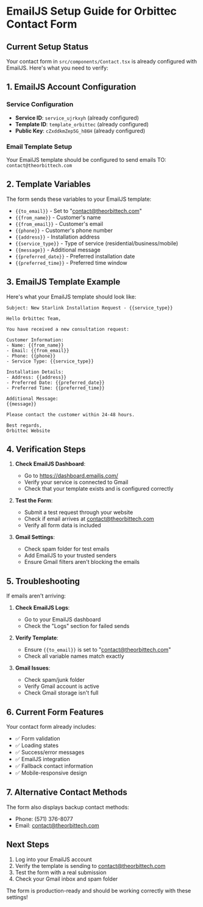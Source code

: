 # EmailJS Setup Guide for Orbittec Contact Form

## Current Setup Status
Your contact form in `src/components/Contact.tsx` is already configured with EmailJS. Here's what you need to verify:

## 1. EmailJS Account Configuration

### Service Configuration
- **Service ID**: `service_ujrkxyh` (already configured)
- **Template ID**: `template_orbittec` (already configured)
- **Public Key**: `cZxddkmZep5G_h86H` (already configured)

### Email Template Setup
Your EmailJS template should be configured to send emails TO: `contact@theorbittech.com`

## 2. Template Variables
The form sends these variables to your EmailJS template:
- `{{to_email}}` - Set to "contact@theorbittech.com"
- `{{from_name}}` - Customer's name
- `{{from_email}}` - Customer's email
- `{{phone}}` - Customer's phone number
- `{{address}}` - Installation address
- `{{service_type}}` - Type of service (residential/business/mobile)
- `{{message}}` - Additional message
- `{{preferred_date}}` - Preferred installation date
- `{{preferred_time}}` - Preferred time window

## 3. EmailJS Template Example
Here's what your EmailJS template should look like:

```
Subject: New Starlink Installation Request - {{service_type}}

Hello Orbittec Team,

You have received a new consultation request:

Customer Information:
- Name: {{from_name}}
- Email: {{from_email}}
- Phone: {{phone}}
- Service Type: {{service_type}}

Installation Details:
- Address: {{address}}
- Preferred Date: {{preferred_date}}
- Preferred Time: {{preferred_time}}

Additional Message:
{{message}}

Please contact the customer within 24-48 hours.

Best regards,
Orbittec Website
```

## 4. Verification Steps

1. **Check EmailJS Dashboard**: 
   - Go to https://dashboard.emailjs.com/
   - Verify your service is connected to Gmail
   - Check that your template exists and is configured correctly

2. **Test the Form**:
   - Submit a test request through your website
   - Check if email arrives at contact@theorbittech.com
   - Verify all form data is included

3. **Gmail Settings**:
   - Check spam folder for test emails
   - Add EmailJS to your trusted senders
   - Ensure Gmail filters aren't blocking the emails

## 5. Troubleshooting

If emails aren't arriving:

1. **Check EmailJS Logs**:
   - Go to your EmailJS dashboard
   - Check the "Logs" section for failed sends

2. **Verify Template**:
   - Ensure `{{to_email}}` is set to "contact@theorbittech.com"
   - Check all variable names match exactly

3. **Gmail Issues**:
   - Check spam/junk folder
   - Verify Gmail account is active
   - Check Gmail storage isn't full

## 6. Current Form Features

Your contact form already includes:
- ✅ Form validation
- ✅ Loading states
- ✅ Success/error messages
- ✅ EmailJS integration
- ✅ Fallback contact information
- ✅ Mobile-responsive design

## 7. Alternative Contact Methods

The form also displays backup contact methods:
- Phone: (571) 376-8077
- Email: contact@theorbittech.com

## Next Steps

1. Log into your EmailJS account
2. Verify the template is sending to contact@theorbittech.com
3. Test the form with a real submission
4. Check your Gmail inbox and spam folder

The form is production-ready and should be working correctly with these settings!
